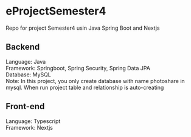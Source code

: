 # eProjectSemester4
Repo for project Semester4 usin Java Spring Boot and Nextjs

## Backend
Language: Java\
Framework: Springboot, Spring Security, Spring Data JPA\
Database: MySQL\
Note: In this project, you only create database with name photoshare in mysql. When run project table and relationship is auto-creating

## Front-end
Language: Typescript\
Framework: Nextjs

